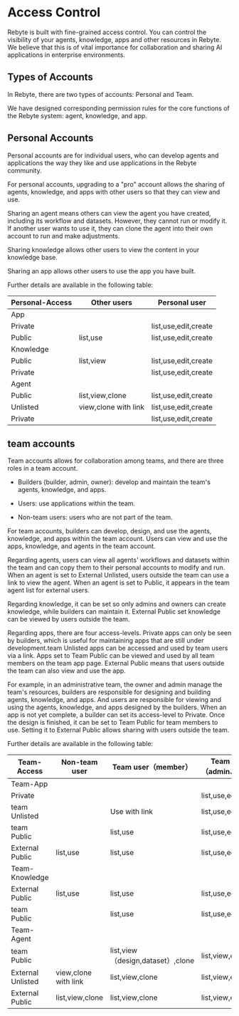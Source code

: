 # Access Control

Rebyte is built with fine-grained access control. You can control the visibility of your agents, knowledge, apps and other resources in Rebyte. We believe that this is of vital importance for collaboration and sharing AI applications in enterprise environments.

## Types of Accounts

In Rebyte, there are two types of accounts: Personal and Team.

We have designed corresponding permission rules for the core functions of the Rebyte system: agent, knowledge, and app.

## Personal Accounts

Personal accounts are for individual users, who can develop agents and applications the way they like and use applications in the Rebyte community.

For personal accounts, upgrading to a "pro" account allows the sharing of agents, knowledge, and apps with other users so that they can view and use.

Sharing an agent means others can view the agent you have created, including its workflow and datasets. However, they cannot run or modify it. If another user wants to use it, they can clone the agent into their own account to run and make adjustments.

Sharing knowledge allows other users to view the content in your knowledge base.

Sharing an app allows other users to use the app you have built.

Further details are available in the following table:

| Personal-Access | Other users          | Personal user        |
| --------------- | -------------------- | -------------------- |
| App             |                      |                      |
| Private         |                      | list,use,edit,create |
| Public          | list,use             | list,use,edit,create |
| Knowledge       |                      |                      |
| Public          | list,view            | list,use,edit,create |
| Private         |                      | list,use,edit,create |
| Agent           |                      |                      |
| Public          | list,view,clone      | list,use,edit,create |
| Unlisted        | view,clone with link | list,use,edit,create |
| Private         |                      | list,use,edit,create |

## team accounts

Team accounts allows for collaboration among teams, and there are three roles in a team account.

* Builders (builder, admin, owner): develop and maintain the team's agents, knowledge, and apps.

* Users: use applications within the team.

* Non-team users: users who are not part of the team.

For team accounts, builders can develop, design, and use the agents, knowledge, and apps within the team account. Users can view and use the apps, knowledge, and agents in the team account.

Regarding agents, users can view all agents' workflows and datasets within the team and can copy them to their personal accounts to modify and run. When an agent is set to External Unlisted, users outside the team can use a link to view the agent. When an agent is set to Public, it appears in the team agent list for external users.

Regarding knowledge, it can be set so only admins and owners can create knowledge, while builders can maintain it. External Public set knowledge can be viewed by users outside the team.

Regarding apps, there are four access-levels. Private apps can only be seen by builders, which is useful for maintaining apps that are still under development.team Unlisted apps can be accessed and used by team users via a link. Apps set to Team Public can be viewed and used by all team members on the team app page. External Public means that users outside the team can also view and use the app.

For example, in an administrative team, the owner and admin manage the team's resources, builders are responsible for designing and building agents, knowledge, and apps. And users are responsible for viewing and using the agents, knowledge, and apps designed by the builders. When an app is not yet complete, a builder can set its access-level to Private. Once the design is finished, it can be set to Team Public for team members to use. Setting it to External Public allows sharing with users outside the team.

Further details are available in the following table:

| Team-Access       | Non-team user        | Team user（member）               | Team Builder（admin、owner） |   |
|-------------------|----------------------|-----------------------------------|------------------------------|---|
| Team-App          |                      |                                   |                              |   |
| Private           |                      |                                   | list,use,edit,create         |   |
| team Unlisted     |                      | Use with link                     | list,use,edit,create         |   |
| team Public       |                      | list,use                          | list,use,edit,create         |   |
| External Public   | list,use             | list,use                          | list,use,edit,create         |   |
| Team-Knowledge    |                      |                                   |                              |   |
| External Public   | list,use             | list,use                          | list,use,edit,create         |   |
| team Public       |                      | list,use                          | list,use,edit,create         |   |
| Team-Agent        |                      |                                   |                              |   |
| team Public       |                      | list,view（design,dataset）,clone | list,view,edit,create        |   |
| External Unlisted | view,clone with link | list,view,clone                   | list,view,edit,create        |   |
| External Public   | list,view,clone      | list,view,clone                   | list,view,edit,create        |   |
